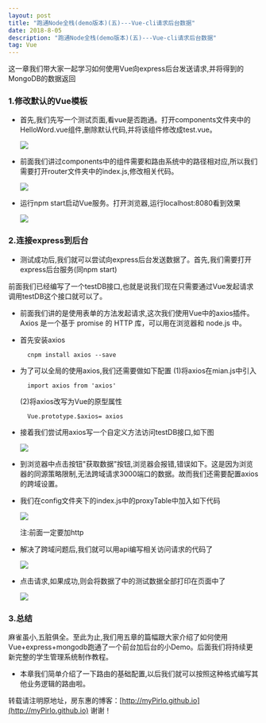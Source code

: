 ```yaml
---
layout: post
title: "跑通Node全栈(demo版本)(五)---Vue-cli请求后台数据"
date: 2018-8-05 
description: "跑通Node全栈(demo版本)(五)---Vue-cli请求后台数据"
tag: Vue
---   
```


  这一章我们带大家一起学习如何使用Vue向express后台发送请求,并将得到的MongoDB的数据返回

### 1.修改默认的Vue模板

* 首先,我们先写一个测试页面,看vue是否跑通。打开components文件夹中的HelloWord.vue组件,删除默认代码,并将该组件修改成test.vue。

  ![](/images/posts/vue/31.png)

* 前面我们讲过components中的组件需要和路由系统中的路径相对应,所以我们需要打开router文件夹中的index.js,修改相关代码。

  ![](/images/posts/vue/32.png)

* 运行npm start启动Vue服务。打开浏览器,运行localhost:8080看到效果

  ![](/images/posts/vue/33.png)

### 2.连接express到后台

* 测试成功后,我们就可以尝试向express后台发送数据了。首先,我们需要打开express后台服务(同npm start)

前面我们已经编写了一个testDB接口,也就是说我们现在只需要通过Vue发起请求调用testDB这个接口就可以了。

* 前面我们讲的是使用表单的方法发起请求,这次我们使用Vue中的axios插件。Axios 是一个基于 promise 的 HTTP 库，可以用在浏览器和 node.js 中。

* 首先安装axios

  ```
    cnpm install axios --save
  ```

* 为了可以全局的使用axios,我们还需要做如下配置
  (1)将axios在mian.js中引入
  ```
    import axios from 'axios'
  ```
  (2)将axios改写为Vue的原型属性
  ```
    Vue.prototype.$axios= axios
  ```

* 接着我们尝试用axios写一个自定义方法访问testDB接口,如下图

  ![](/images/posts/vue/34.png)

* 到浏览器中点击按钮"获取数据"按钮,浏览器会报错,错误如下。这是因为浏览器的同源策略限制,无法跨域请求3000端口的数据。故而我们还需要配置axios的跨域设置。

* 我们在config文件夹下的index.js中的proxyTable中加入如下代码
 
  ![](/images/posts/vue/35.png)

  注:前面一定要加http

* 解决了跨域问题后,我们就可以用api编写相关访问请求的代码了

  ![](/images/posts/vue/36.png)

* 点击请求,如果成功,则会将数据了中的测试数据全部打印在页面中了

  ![](/images/posts/vue/37.png)

### 3.总结

  麻雀虽小,五脏俱全。至此为止,我们用五章的篇幅跟大家介绍了如何使用Vue+express+mongodb跑通了一个前台加后台的小Demo。后面我们将持续更新完整的学生管理系统制作教程。



* 本章我们简单介绍了一下路由的基础配置,以后我们就可以按照这种格式编写其他业务逻辑的路由啦。

转载请注明原地址，房东惠的博客：[http://myPirlo.github.io](http://myPirlo.github.io) 谢谢！
